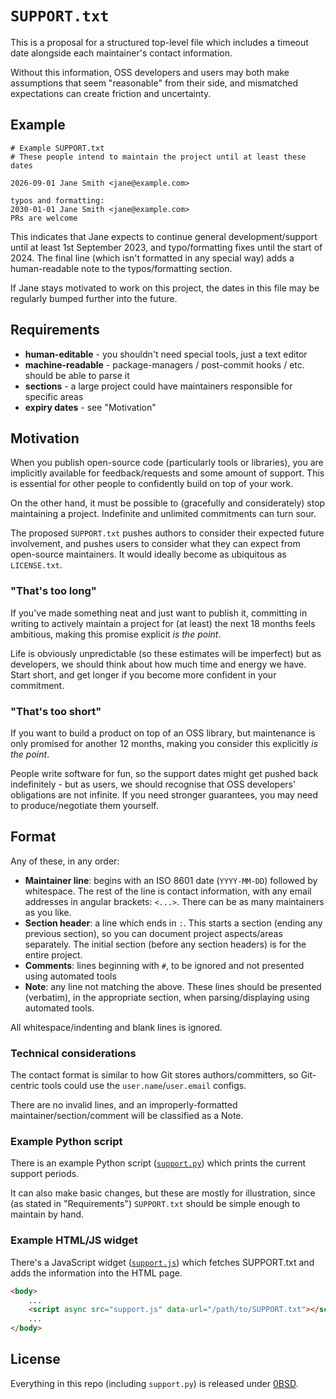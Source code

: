 # `SUPPORT.txt`

This is a proposal for a structured top-level file which includes a timeout date alongside each maintainer's contact information.

Without this information, OSS developers and users may both make assumptions that seem "reasonable" from their side, and mismatched expectations can create friction and uncertainty.

## Example

```
# Example SUPPORT.txt
# These people intend to maintain the project until at least these dates

2026-09-01 Jane Smith <jane@example.com>

typos and formatting:
2030-01-01 Jane Smith <jane@example.com>
PRs are welcome
```

This indicates that Jane expects to continue general development/support until at least 1st September 2023, and typo/formatting fixes until the start of 2024.  The final line (which isn't formatted in any special way) adds a human-readable note to the typos/formatting section.

If Jane stays motivated to work on this project, the dates in this file may be regularly bumped further into the future.

## Requirements

* **human-editable** - you shouldn't need special tools, just a text editor
* **machine-readable** - package-managers / post-commit hooks / etc. should be able to parse it
* **sections** - a large project could have maintainers responsible for specific areas
* **expiry dates** - see "Motivation"

## Motivation

When you publish open-source code (particularly tools or libraries), you are implicitly available for feedback/requests and some amount of support.  This is essential for other people to confidently build on top of your work.

On the other hand, it must be possible to (gracefully and considerately) stop maintaining a project.  Indefinite and unlimited commitments can turn sour.

The proposed `SUPPORT.txt` pushes authors to consider their expected future involvement, and pushes users to consider what they can expect from open-source maintainers.  It would ideally become as ubiquitous as `LICENSE.txt`.

### "That's too long"

If you've made something neat and just want to publish it, committing in writing to actively maintain a project for (at least) the next 18 months feels ambitious, making this promise explicit *is the point*.

Life is obviously unpredictable (so these estimates will be imperfect) but as developers, we should think about how much time and energy we have.  Start short, and get longer if you become more confident in your commitment.

### "That's too short"

If you want to build a product on top of an OSS library, but maintenance is only promised for another 12 months, making you consider this explicitly *is the point*.

People write software for fun, so the support dates might get pushed back indefinitely - but as users, we should recognise that OSS developers' obligations are not infinite.  If you need stronger guarantees, you may need to produce/negotiate them yourself.

## Format

Any of these, in any order:

* **Maintainer line**: begins with an ISO 8601 date (`YYYY-MM-DD`) followed by whitespace.  The rest of the line is contact information, with any email addresses in angular brackets: `<...>`.  There can be as many maintainers as you like.
* **Section header**: a line which ends in `:`.  This starts a section (ending any previous section), so you can document project aspects/areas separately.  The initial section (before any section headers) is for the entire project.
* **Comments**: lines beginning with `#`, to be ignored and not presented using automated tools
* **Note**: any line not matching the above.  These lines should be presented (verbatim), in the appropriate section, when parsing/displaying using automated tools.

All whitespace/indenting and blank lines is ignored.

### Technical considerations

The contact format is similar to how Git stores authors/committers, so Git-centric tools could use the `user.name`/`user.email` configs.

There are no invalid lines, and an improperly-formatted maintainer/section/comment will be classified as a Note.

### Example Python script

There is an example Python script ([`support.py`](support.py)) which prints the current support periods.

It can also make basic changes, but these are mostly for illustration, since (as stated in "Requirements") `SUPPORT.txt` should be simple enough to maintain by hand.

### Example HTML/JS widget

There's a JavaScript widget ([`support.js`](support.js)) which fetches SUPPORT.txt and adds the information into the HTML page.

```html
<body>
	...
	<script async src="support.js" data-url="/path/to/SUPPORT.txt"></script>
	...
</body>
```

## License

Everything in this repo (including `support.py`) is released under [0BSD](LICENSE.txt).
